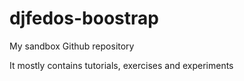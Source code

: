 # djfedos-boostrap
My sandbox Github repository

It mostly contains tutorials, exercises and experiments